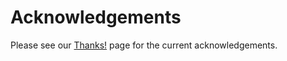 Acknowledgements
===============

Please see our [Thanks!][] page for the current acknowledgements.

[Thanks!]: https://www.openssl.org/community/thanks.html
